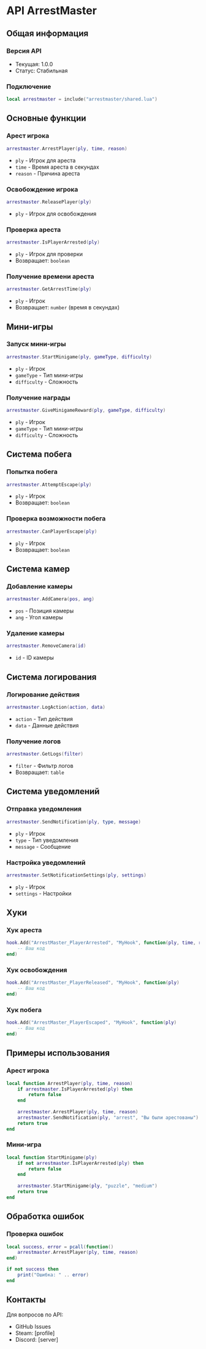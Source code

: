 # API ArrestMaster

## Общая информация

### Версия API
- Текущая: 1.0.0
- Статус: Стабильная

### Подключение
```lua
local arrestmaster = include("arrestmaster/shared.lua")
```

## Основные функции

### Арест игрока
```lua
arrestmaster.ArrestPlayer(ply, time, reason)
```
- `ply` - Игрок для ареста
- `time` - Время ареста в секундах
- `reason` - Причина ареста

### Освобождение игрока
```lua
arrestmaster.ReleasePlayer(ply)
```
- `ply` - Игрок для освобождения

### Проверка ареста
```lua
arrestmaster.IsPlayerArrested(ply)
```
- `ply` - Игрок для проверки
- Возвращает: `boolean`

### Получение времени ареста
```lua
arrestmaster.GetArrestTime(ply)
```
- `ply` - Игрок
- Возвращает: `number` (время в секундах)

## Мини-игры

### Запуск мини-игры
```lua
arrestmaster.StartMinigame(ply, gameType, difficulty)
```
- `ply` - Игрок
- `gameType` - Тип мини-игры
- `difficulty` - Сложность

### Получение награды
```lua
arrestmaster.GiveMinigameReward(ply, gameType, difficulty)
```
- `ply` - Игрок
- `gameType` - Тип мини-игры
- `difficulty` - Сложность

## Система побега

### Попытка побега
```lua
arrestmaster.AttemptEscape(ply)
```
- `ply` - Игрок
- Возвращает: `boolean`

### Проверка возможности побега
```lua
arrestmaster.CanPlayerEscape(ply)
```
- `ply` - Игрок
- Возвращает: `boolean`

## Система камер

### Добавление камеры
```lua
arrestmaster.AddCamera(pos, ang)
```
- `pos` - Позиция камеры
- `ang` - Угол камеры

### Удаление камеры
```lua
arrestmaster.RemoveCamera(id)
```
- `id` - ID камеры

## Система логирования

### Логирование действия
```lua
arrestmaster.LogAction(action, data)
```
- `action` - Тип действия
- `data` - Данные действия

### Получение логов
```lua
arrestmaster.GetLogs(filter)
```
- `filter` - Фильтр логов
- Возвращает: `table`

## Система уведомлений

### Отправка уведомления
```lua
arrestmaster.SendNotification(ply, type, message)
```
- `ply` - Игрок
- `type` - Тип уведомления
- `message` - Сообщение

### Настройка уведомлений
```lua
arrestmaster.SetNotificationSettings(ply, settings)
```
- `ply` - Игрок
- `settings` - Настройки

## Хуки

### Хук ареста
```lua
hook.Add("ArrestMaster_PlayerArrested", "MyHook", function(ply, time, reason)
    -- Ваш код
end)
```

### Хук освобождения
```lua
hook.Add("ArrestMaster_PlayerReleased", "MyHook", function(ply)
    -- Ваш код
end)
```

### Хук побега
```lua
hook.Add("ArrestMaster_PlayerEscaped", "MyHook", function(ply)
    -- Ваш код
end)
```

## Примеры использования

### Арест игрока
```lua
local function ArrestPlayer(ply, time, reason)
    if arrestmaster.IsPlayerArrested(ply) then
        return false
    end
    
    arrestmaster.ArrestPlayer(ply, time, reason)
    arrestmaster.SendNotification(ply, "arrest", "Вы были арестованы")
    return true
end
```

### Мини-игра
```lua
local function StartMinigame(ply)
    if not arrestmaster.IsPlayerArrested(ply) then
        return false
    end
    
    arrestmaster.StartMinigame(ply, "puzzle", "medium")
    return true
end
```

## Обработка ошибок

### Проверка ошибок
```lua
local success, error = pcall(function()
    arrestmaster.ArrestPlayer(ply, time, reason)
end)

if not success then
    print("Ошибка: " .. error)
end
```

## Контакты

Для вопросов по API:
- GitHub Issues
- Steam: [profile]
- Discord: [server] 